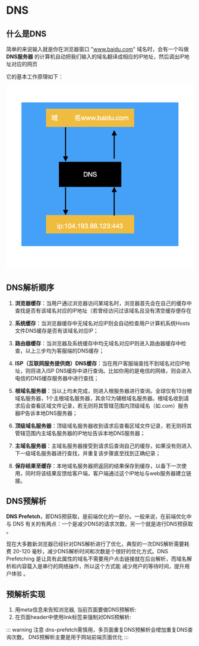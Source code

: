 # DNS

## 什么是DNS

简单的来说输入就是你在浏览器窗口 "www.baidu.com" 域名时，会有一个叫做 **DNS服务器** 的计算机自动把我们输入的域名翻译成相应的IP地址，然后调出IP地址对应的网页

它的基本工作原理如下：

![dns](/http/dns.png)

## DNS解析顺序

1. **浏览器缓存**：当用户通过浏览器访问某域名时，浏览器首先会在自己的缓存中查找是否有该域名对应的IP地址（若曾经访问过该域名且没有清空缓存便存在

2. **系统缓存**：当浏览器缓存中无域名对应IP则会自动检查用户计算机系统Hosts文件DNS缓存是否有该域名对应IP；

3. **路由器缓存**：当浏览器及系统缓存中均无域名对应IP则进入路由器缓存中检查，以上三步均为客服端的DNS缓存；

4. **ISP（互联网服务提供商）DNS缓存**：当在用户客服端查找不到域名对应IP地址，则将进入ISP DNS缓存中进行查询。比如你用的是电信的网络，则会进入电信的DNS缓存服务器中进行查找；

5. **根域名服务器**：当以上均未完成，则进入根服务器进行查询。全球仅有13台根域名服务器，1个主根域名服务器，其余12为辅根域名服务器。根域名收到请求后会查看区域文件记录，若无则将其管辖范围内顶级域名（如.com）服务器IP告诉本地DNS服务器；

6. **顶级域名服务器**：顶级域名服务器收到请求后查看区域文件记录，若无则将其管辖范围内主域名服务器的IP地址告诉本地DNS服务器；

7. **主域名服务器**：主域名服务器接受到请求后查询自己的缓存，如果没有则进入下一级域名服务器进行查找，并重复该步骤直至找到正确纪录；

8. **保存结果至缓存**：本地域名服务器把返回的结果保存到缓存，以备下一次使用，同时将该结果反馈给客户端，客户端通过这个IP地址与web服务器建立链接。

## DNS预解析

**DNS Prefetch**，即DNS预获取，是前端优化的一部分。一般来说，在前端优化中与 DNS 有关的有两点：一个是减少DNS的请求次数，另一个就是进行DNS预获取 。

现在大多数新浏览器已经针对DNS解析进行了优化，典型的一次DNS解析需要耗费 20-120 毫秒，减少DNS解析时间和次数是个很好的优化方式。DNS Prefetching 是让具有此属性的域名不需要用户点击链接就在后台解析，而域名解析和内容载入是串行的网络操作，所以这个方式能 减少用户的等待时间，提升用户体验 。

## 预解析实现

1. 用meta信息来告知浏览器, 当前页面要做DNS预解析:<meta http-equiv="x-dns-prefetch-control" content="on" />
2. 在页面header中使用link标签来强制对DNS预解析: <link rel="dns-prefetch" href="http://bdimg.share.baidu.com" />

::: warning 注意
dns-prefetch需慎用，多页面重复DNS预解析会增加重复DNS查询次数。
DNS预解析主要是用于网站前端页面优化
:::
